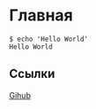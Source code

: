 # Главная

<div class="termy">

```console
$ echo 'Hello World'
Hello World
```

</div>

## Ссылки

[Gihub](https://github.com/daxartio)
